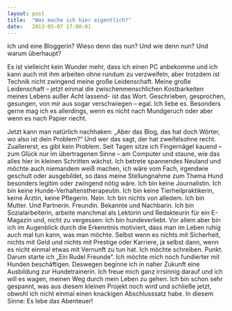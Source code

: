 ```yaml
---
layout: post
title:  "Was mache ich hier eigentlich?"
date:   2013-05-07 17:00:01
---
```


Ich und eine Bloggerin? Wieso denn das nun? Und wie denn nun? Und warum
überhaupt?

Es ist vielleicht kein Wunder mehr, dass ich einen PC anbekomme und ich kann
auch mit ihm arbeiten ohne rundum zu verzweifeln, aber trotzdem ist Technik
nicht zwingend meine große Leidenschaft.  Meine große Leidenschaft – jetzt
einmal die zwischenmenschlichen Kostbarkeiten meines Lebens außer Acht lassend-
ist das Wort. Geschrieben, gesprochen, gesungen, von mir aus sogar verschwiegen
– egal. Ich liebe es. Besonders gerne mag ich es allerdings, wenn es nicht nach
Mundgeruch oder aber wenn es nach Papier riecht.

Jetzt kann man natürlich nachhaken: „Aber das Blog, das hat doch Wörter, wo also
ist dein Problem?“ Und wer das sagt, der hat zweifelsohne recht. Zuallererst, es
gibt kein Problem. Seit Tagen sitze ich Fingernägel kauend – zum Glück nur im
übertragenen Sinne – am Computer und staune, wie das alles hier in kleinen
Schritten wächst. Ich betrete spannendes Neuland und möchte auch niemandem weiß
machen, ich wäre vom Fach, irgendwie geschult oder ausgebildet, so dass meine
Stellungnahme zum Thema Hund besonders legitim oder zwingend nötig wäre. Ich bin
keine Journalistin. Ich bin keine Hunde-Verhaltenstherapeutin. Ich bin keine
Tierheilpraktikerin, keine Ärztin, keine Pflegerin. Nein. Ich bin nichts von
alledem.  Ich bin Mutter. Und Partnerin. Freundin. Bekannte und Nachbarin. Ich
bin Sozialarbeiterin, arbeite manchmal als Lektorin und Redakteurin für ein
E-Magazin und, nicht zu vergessen: Ich bin hundeverliebt. Vor allem aber bin ich
im Augenblick durch die Erkenntnis motiviert, dass man im Leben ruhig auch mal
tun kann, was man möchte. Selbst wenn es nichts mit Sicherheit, nichts mit Geld
und nichts mit Prestige oder Karriere, ja selbst dann, wenn es nicht einmal
etwas mit Vernunft zu tun hat. Ich möchte schreiben. Punkt. Darum starte ich
„Ein Rudel Freunde“.  Ich möchte mich noch fundierter mit Hunden beschäftigen.
Deswegen beginne ich in naher Zukunft eine Ausbildung zur Hundetrainerin. Ich
freue mich ganz irrsinnig darauf und ich will es wagen, meinen Weg durch mein
Leben zu gehen. Ich bin schon sehr gespannt, was aus diesem kleinen Projekt noch
wird und schließe jetzt, obwohl ich nicht einmal einen knackigen Abschlusssatz
habe. In diesem Sinne: Es lebe das Abenteuer!
